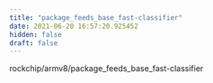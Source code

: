 ```yaml
---
title: "package_feeds_base_fast-classifier"
date: 2021-06-20 16:57:20.925452
hidden: false
draft: false
---
```


rockchip/armv8/package_feeds_base_fast-classifier

